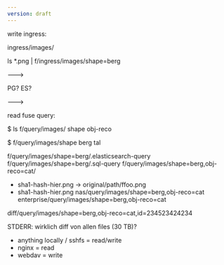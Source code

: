 ```yaml
---
version: draft
---
```


write ingress:

ingress/images/


ls *.png | f/ingress/images/shape=berg

--->


PG? ES?


--->


read fuse query:

$ ls f/query/images/
shape
obj-reco


$ f/query/images/shape
berg
tal


f/query/images/shape=berg/.elasticsearch-query
f/query/images/shape=berg/.sql-query
f/query/images/shape=berg,obj-reco=cat/
  - sha1-hash-hier.png -> original/path/ffoo.png
  - sha1-hash-hier.png
nas/query/images/shape=berg,obj-reco=cat
enterprise/query/images/shape=berg,obj-reco=cat

diff/query/images/shape=berg,obj-reco=cat,id=234523424234

STDERR: wirklich diff von allen files (30 TB)?


- anything locally / sshfs = read/write
- nginx = read
- webdav = write

